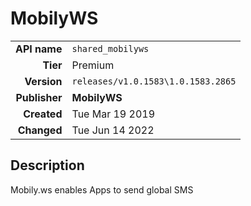 # MobilyWS
| | |
|-:|-|
|**API name**|`shared_mobilyws`|
|**Tier**|Premium|
|**Version**|`releases/v1.0.1583\1.0.1583.2865`|
|**Publisher**|**MobilyWS**|
|**Created**|Tue Mar 19 2019|
|**Changed**|Tue Jun 14 2022|

## Description
Mobily.ws enables Apps to send global SMS
